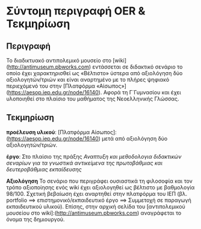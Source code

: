 # **Σύντομη περιγραφή OER & Τεκμηρίωση**
## Περιγραφή
Το διαδικτυακό αντιπολεμικό μουσείο στο [wiki] (http://antimuseum.pbworks.com) εντάσσεται σε διδακτικό σενάριο το οποίο έχει χαρακτηρισθεί ως «Βέλτιστο» ύστερα από αξιολόγηση δύο αξιολογητών/τριών και είναι αναρτημένο με το πλήρες ψηφιακό περιεχόμενό του στην [Πλατφόρμα «Αίσωπος»] (https://aesop.iep.edu.gr/node/16140). Αφορά τη Γ΄Γυμνασίου και έχει υλοποιηθεί στο πλαίσιο του μαθήματος της Νεοελληνικής Γλώσσας.

## Τεκμηρίωση
**προέλευση υλικού**: [Πλατφόρμα Αίσωπος]: (https://aesop.iep.edu.gr/node/16140) μετά από αξιολόγηση δύο αξιολογητών/τριών.

**έργο**: Στο πλαίσιο της πράξης *Αναπτυξη και μεθοδολογια διδακτικών σεναρίων για τα γνωστικά αντικείμενα της πρωτοβάθμιας  και δευτεροβάθμιας εκπαίδευσης*

**Αξιολόγηση** Το σενάριο που περιγράφει ουσιαστικά τη φιλοσοφία και τον τρόπο αξιοποίησης ενός wiki έχει αξιολογηθεί ως βέλτιστο με βαθμολογία 98/100. Σχετική βεβαίωση έχει αναρτηθεί στην πλατφόρμα του ΙΕΠ (βλ. portfolio ==> επιστημονικό/εκπαιδευτικό έργο ==> Συμμετοχή σε παραγωγή εκπαιδευτικού υλικού). Επίσης, στην αρχική σελίδα του [αντιπολεμικού μουσείου στο wiki]:(http://antimuseum.pbworks.com) αναγράφεται το όνομα της δημιουργού.
